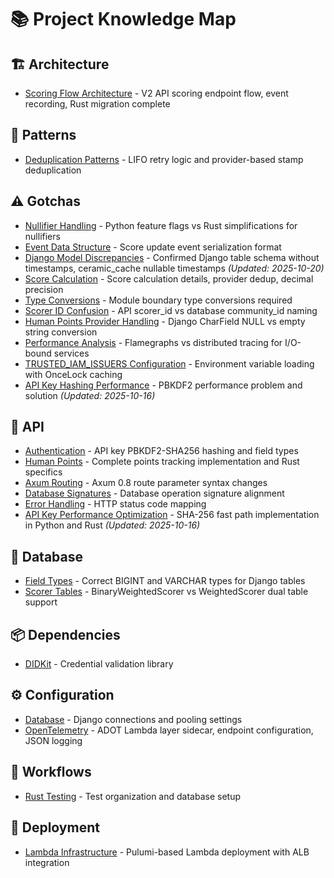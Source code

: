 # 📚 Project Knowledge Map

## 🏗️ Architecture

- [Scoring Flow Architecture](architecture/scoring_flow.md) - V2 API scoring endpoint flow, event recording, Rust migration complete

## 🎨 Patterns

- [Deduplication Patterns](patterns/deduplication.md) - LIFO retry logic and provider-based stamp deduplication

## ⚠️ Gotchas

- [Nullifier Handling](gotchas/nullifier_handling.md) - Python feature flags vs Rust simplifications for nullifiers
- [Event Data Structure](gotchas/event_data_structure.md) - Score update event serialization format
- [Django Model Discrepancies](gotchas/django_model_discrepancies.md) - Confirmed Django table schema without timestamps, ceramic_cache nullable timestamps *(Updated: 2025-10-20)*
- [Score Calculation](gotchas/score_calculation.md) - Score calculation details, provider dedup, decimal precision
- [Type Conversions](gotchas/type_conversions.md) - Module boundary type conversions required
- [Scorer ID Confusion](gotchas/scorer_id_confusion.md) - API scorer_id vs database community_id naming
- [Human Points Provider Handling](gotchas/human_points_provider_handling.md) - Django CharField NULL vs empty string conversion
- [Performance Analysis](gotchas/performance_analysis.md) - Flamegraphs vs distributed tracing for I/O-bound services
- [TRUSTED_IAM_ISSUERS Configuration](gotchas/trusted_iam_issuers.md) - Environment variable loading with OnceLock caching
- [API Key Hashing Performance](gotchas/api_key_hashing_performance.md) - PBKDF2 performance problem and solution *(Updated: 2025-10-16)*

## 🔌 API

- [Authentication](api/authentication.md) - API key PBKDF2-SHA256 hashing and field types
- [Human Points](api/human_points.md) - Complete points tracking implementation and Rust specifics
- [Axum Routing](api/axum_routing.md) - Axum 0.8 route parameter syntax changes
- [Database Signatures](api/database_signatures.md) - Database operation signature alignment
- [Error Handling](api/error_handling.md) - HTTP status code mapping
- [API Key Performance Optimization](api/api_key_performance_optimization.md) - SHA-256 fast path implementation in Python and Rust *(Updated: 2025-10-16)*

## 💾 Database

- [Field Types](database/field_types.md) - Correct BIGINT and VARCHAR types for Django tables
- [Scorer Tables](database/scorer_tables.md) - BinaryWeightedScorer vs WeightedScorer dual table support

## 📦 Dependencies

- [DIDKit](dependencies/didkit.md) - Credential validation library

## ⚙️ Configuration

- [Database](config/database.md) - Django connections and pooling settings
- [OpenTelemetry](config/opentelemetry.md) - ADOT Lambda layer sidecar, endpoint configuration, JSON logging

## 🔄 Workflows

- [Rust Testing](workflows/rust_testing.md) - Test organization and database setup

## 🚀 Deployment

- [Lambda Infrastructure](deployment/lambda_infrastructure.md) - Pulumi-based Lambda deployment with ALB integration